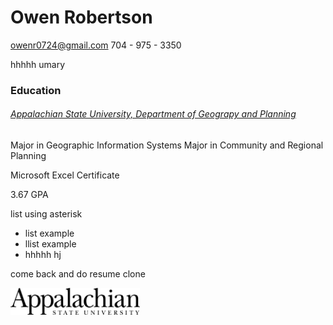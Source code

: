 # Owen Robertson

<owenr0724@gmail.com>
704 - 975 - 3350

hhhhh umary

### Education

###### [Appalachian State University, Department of Geograpy and Planning](https://geo.appstate.edu)

Major in Geographic Information Systems
Major in Community and Regional Planning

Microsoft Excel Certificate

3.67 GPA

list using asterisk

* list example
* llist example
* hhhhh
hj

come back and do resume clone


<img src="applogo.png" width=41% height=auto>